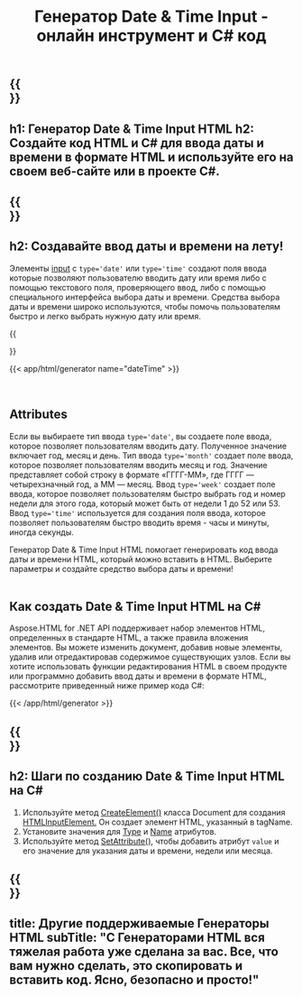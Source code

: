 ﻿---
translation: true
title: Генератор Date & Time Input - онлайн инструмент и C# код 
template: /templates/_template-generators-child.md
description: Создайте ввод даты и времени в формате HTML, просмотрите результат и скопируйте сгенерированный код HTML и C# на свой веб-сайт.
url: /net/generators/date-time/
platformtag: net
generator: Генератор Date & Time Input HTML
element: Date & Time Input HTML
tag: date-time
---

{{<section banner>}}
---
h1: Генератор Date & Time Input HTML
h2: Создайте код HTML и C# для ввода даты и времени в формате HTML и используйте его на своем веб-сайте или в проекте C#.
---

{{<section overview>}}
---
h2: Создавайте ввод даты и времени на лету!
---

Элементы [input](https://html.spec.whatwg.org/multipage/input.html#the-input-element) с `type='date'` или `type='time'` создают поля ввода которые позволяют пользователю вводить дату или время либо с помощью текстового поля, проверяющего ввод, либо с помощью специального интерфейса выбора даты и времени. Средства выбора даты и времени широко используются, чтобы помочь пользователям быстро и легко выбрать нужную дату или время.

{{<section plugin>}}

{{< app/html/generator name="dateTime" >}}

<br>
<h2> Attributes </h2>

Если вы выбираете тип ввода `type='date'`, вы создаете поле ввода, которое позволяет пользователям вводить дату. Полученное значение включает год, месяц и день.
Тип ввода `type='month'` создает поле ввода, которое позволяет пользователям вводить месяц и год. Значение представляет собой строку в формате «ГГГГ-ММ», где ГГГГ — четырехзначный год, а ММ — месяц. Ввод `type='week'` создает поле ввода, которое позволяет пользователям быстро выбрать год и номер недели для этого года, который может быть от недели 1 до 52 или 53. Ввод `type='time'` используется для создания поля ввода, которое позволяет пользователям быстро вводить время - часы и минуты, иногда секунды.

Генератор Date & Time Input HTML помогает генерировать код ввода даты и времени HTML, который можно вставить в HTML. Выберите параметры и создайте средство выбора даты и времени!<br><br>

<h2> Как создать Date & Time Input HTML на C#</h2>

Aspose.HTML for .NET API поддерживает набор элементов HTML, определенных в стандарте HTML, а также правила вложения элементов. Вы можете изменить документ, добавив новые элементы, удалив или отредактировав содержимое существующих узлов. Если вы хотите использовать функции редактирования HTML в своем продукте или программно добавить ввод даты и времени в формате HTML, рассмотрите приведенный ниже пример кода C#:

{{< /app/html/generator >}}

{{<section steps>}}
---
h2: Шаги по созданию Date & Time Input HTML на C#
---
1. Используйте метод [CreateElement()](https://reference.aspose.com/html/net/aspose.html.dom/document/createelement/) класса Document для создания [HTMLInputElement.](https://reference.aspose.com/html/net/aspose.html/htmlinputelement/) Он создает элемент HTML, указанный в tagName.
1. Установите значения для [Type](https://reference.aspose.com/html/net/aspose.html/htmlinputelement/type/) и [Name](https://reference.aspose.com/html/net/aspose.html/htmlinputelement/name/) атрибутов.
1. Используйте метод [SetAttribute(),](https://reference.aspose.com/html/net/aspose.html.dom/element/setattribute/) чтобы добавить атрибут `value` и его значение для указания даты и времени, недели или месяца.

{{<section other-generators>}}
---
title: Другие поддерживаемые Генераторы HTML
subTitle: "С Генераторами HTML вся тяжелая работа уже сделана за вас. Все, что вам нужно сделать, это скопировать и вставить код. Ясно, безопасно и просто!"
---